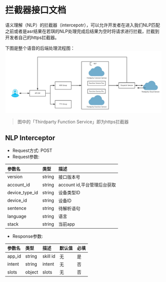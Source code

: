 # 拦截器接口文档
语义理解（NLP）的拦截器（intercepotr），可以允许开发者在进入我们NLP匹配之前或者是asr结果在若琪的NLP处理完成后结果为空时将请求进行拦截，拦截到开发者自己的https拦截器。

下图是整个语音的后端处理流程图：
![intercepto](images/interceptor.jpg)
> 图中的「Thirdparty Function Service」即为https拦截器

## NLP Interceptor
* Request方式: POST
* Request参数:

| 参数名            | 类型 | 描述 |
| :------------- | :-- | :-- |
| version        | string | 接口版本号 |
| account_id     | string | account id,平台管理后台获取 |
| device_type_id | string | 设备类型ID |
| device_id      | string | 设备ID |
| sentence       | string | 待解析语句 |
| language       | string | 语言 |
| stack          | string | 当前app  | 

* Response参数:

| 参数名 | 类型 | 描述 | 默认值 | 必填 |
| :-- | :-- | :-- | :-- | :-- |
| app_id | string | skill id | 无 | 是 |
| intent | string | intent | 无 | 否 |
| slots | object | slots | 无 | 否 |






